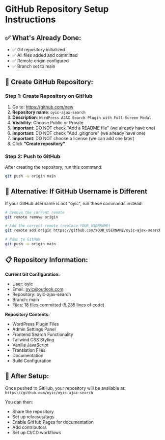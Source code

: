 # GitHub Repository Setup Instructions

## ✅ What's Already Done:
- ✅ Git repository initialized
- ✅ All files added and committed
- ✅ Remote origin configured
- ✅ Branch set to main

## 🔗 Create GitHub Repository:

### Step 1: Create Repository on GitHub
1. Go to: https://github.com/new
2. **Repository name**: `oyic-ajax-search`
3. **Description**: `WordPress AJAX Search Plugin with Full-Screen Modal`
4. **Visibility**: Choose Public or Private
5. **Important**: DO NOT check "Add a README file" (we already have one)
6. **Important**: DO NOT check "Add .gitignore" (we already have one)
7. **Important**: DO NOT choose a license (we can add one later)
8. Click **"Create repository"**

### Step 2: Push to GitHub
After creating the repository, run this command:

```bash
git push -u origin main
```

## 🎯 Alternative: If GitHub Username is Different

If your GitHub username is not "oyic", run these commands instead:

```bash
# Remove the current remote
git remote remove origin

# Add the correct remote (replace YOUR_USERNAME)
git remote add origin https://github.com/YOUR_USERNAME/oyic-ajax-search.git

# Push to GitHub
git push -u origin main
```

## 📋 Repository Information:

**Current Git Configuration:**
- User: oyic
- Email: oyic@outlook.com
- Repository: oyic-ajax-search
- Branch: main
- Files: 18 files committed (5,235 lines of code)

**Repository Contents:**
- WordPress Plugin Files
- Admin Settings Panel
- Frontend Search Functionality
- Tailwind CSS Styling
- Vanilla JavaScript
- Translation Files
- Documentation
- Build Configuration

## 🚀 After Setup:

Once pushed to GitHub, your repository will be available at:
`https://github.com/oyic/oyic-ajax-search`

You can then:
- Share the repository
- Set up releases/tags
- Enable GitHub Pages for documentation
- Add contributors
- Set up CI/CD workflows
